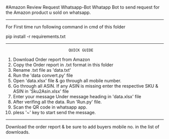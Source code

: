 #Amazon Review Request Whatsapp-Bot
Whatapp Bot to send request for the Amazon product u sold on whatsapp.

---------------------------------------------------------------------------------------------------
For First time run following command in cmd of this folder

pip install -r requirements.txt 

---------------------------------------------------------------------------------------------------
                                QUICK GUIDE
1.  Download Order report from Amazon
2.  Copy the Order report in .txt format in this folder
3.  Rename .txt file as 'data.txt'
4.  Run the 'data convert.py' file
5.  Open 'data.xlsx' file & go through all mobile number.
6.  Go through all ASIN. If any ASIN is missing enter the respective SKU & ASIN in 'Sku2Asin.xlsx' file
7.  Enter your message Under message heading in 'data.xlsx' file
8.  After verifing all the data. Run 'Run.py' file.
9.  Scan the QR code in whatsapp app.
10. pless '~' key to start send the message.
--------------------------------------------------------------------------------------------------- 

Download the order report & be sure to add buyers mobile no. in the list of downloads.
